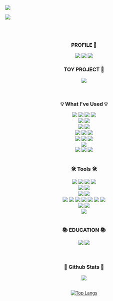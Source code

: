 <!-- 깔끔한 배지 -->
<a href="https://github.com/haileeLog" target="_blank"><img src="https://img.shields.io/badge/github-000000?style=for-the-badge&logo-bitdefender&logoColor=FFFFFF"/></a>
<!-- 설명이 있는 배지 -->
<a href="https://github.com/haileeLog" target="_blank"><img src="https://img.shields.io/badge/PROFILE-github%20blog%20-ff69b4"/></a>



<div align=center>
 <br>
  <!-- 
![header](https://capsule-render.vercel.app/api?type=rect&text=HAILEE&fontAlign=50&fontAlignY=35&fontSize=40&desc=/*web%20developer%20and%20more*/&descAlignY=70&descAlign=50&theme=radical)
 -->
<br> 

<h3 align="center"><b> PROFILE 📍 </b></h3>
  <a href="https://haileelog.github.io/" target="_blank"><img src="https://img.shields.io/badge/website-ff69b4?style=for-the-badge&logo=About.me&logoColor=FFFFFF"/></a>
  <a href="https://github.com/haileeLog" target="_blank"><img src="https://img.shields.io/badge/github-000000?style=for-the-badge&logo-bitdefender&logoColor=FFFFFF"/></a>
  <a href="https://kkram95.tistory.com/" target="_blank"><img src="https://img.shields.io/badge/techblog-666666?style=for-the-badge&logo-bitdefender&logoColor=FFFFFF"/></a>
<br>

<h3 align="center"><b> TOY PROJECT 🧸 </b></h3>
  <a href="" target="_blank"><img src="https://img.shields.io/badge/food_Roulette-A1BFD7?style=for-the-badge&logo-bitdefender&logoColor=FFFFFF"/></a>
  <!-- https://img.shields.io/badge/App_Store-0D96F6?style=for-the-badge&logo=app-store&logoColor=white -->
<br>
<br>
<br>

 <h3 align="center"><b>💡 What I've Used 💡</b></h3>
  <a href="" target="_blank"><img src="https://img.shields.io/badge/Java-ED8B00?style=for-the-badge&logo=openjdk&logoColor=white"/></a>
  <a href="" target="_blank"><img src="https://img.shields.io/badge/Spring-6DB33F?style=for-the-badge&logo=spring&logoColor=white"/></a>
  <a href="" target="_blank"><img src="https://img.shields.io/badge/Hibernate-59666C?style=for-the-badge&logo=Hibernate&logoColor=white"/></a>
  <a href="" target="_blank"><img src="https://img.shields.io/badge/Spring_Security-6DB33F?style=for-the-badge&logo=Spring-Security&logoColor=white"/></a>
  <br>
  <a href="" target="_blank"><img src="https://img.shields.io/badge/python-3776AB?style=for-the-badge&logo=python&logoColor=FFFFFF"/></a>
  <a href="" target="_blank"><img src="https://img.shields.io/badge/Django-092E20?style=for-the-badge&logo=Django&logoColor=FFFFFF"/></a>
  <br>
  <a href="" target="_blank"><img src="https://img.shields.io/badge/JavaScript-F7DF1E?style=for-the-badge&logo=javascript&logoColor=black"/></a>
  <a href="" target="_blank"><img src="https://img.shields.io/badge/jQuery-0769AD?style=for-the-badge&logo=jquery&logoColor=white"/></a>
  <br>
  <a href="" target="_blank"><img src="https://img.shields.io/badge/HTML5-E34F26?style=for-the-badge&logo=html5&logoColor=white"/></a>
  <a href="" target="_blank"><img src="https://img.shields.io/badge/CSS3-1572B6?style=for-the-badge&logo=css3&logoColor=white"/></a>
  <a href="" target="_blank"><img src="https://img.shields.io/badge/Bootstrap-563D7C?style=for-the-badge&logo=bootstrap&logoColor=white"/></a>
  <br>
  <a href="" target="_blank"><img src="https://img.shields.io/badge/mac%20os-000000?style=for-the-badge&logo=apple&logoColor=white"/></a> 
  <a href="" target="_blank"><img src="https://img.shields.io/badge/Windows-0078D6?style=for-the-badge&logo=windows&logoColor=white"/></a> 
  <a href="" target="_blank"><img src="https://img.shields.io/badge/linux-FCC624?style=for-the-badge&logo=linux&logoColor=FFFFFF"/></a> 
  <br>
  <a href="" target="_blank"><img src="https://img.shields.io/badge/Amazon_AWS-FF9900?style=for-the-badge&logo=amazonaws&logoColor=white"/></a> 
  <br>
  <a href="" target="_blank"><img src="https://img.shields.io/badge/MySQL-4479A1?style=for-the-badge&logo=MySQL&logoColor=FFFFFF"/></a> 
  <a href="" target="_blank"><img src="https://img.shields.io/badge/Oracle-F80000?style=for-the-badge&logo=oracle&logoColor=black"/></a>
  <a href="" target="_blank"><img src="https://img.shields.io/badge/MariaDB-003545?style=for-the-badge&logo=mariadb&logoColor=white"/></a>
<br>
<br>

 <h3><b>🛠 Tools 🛠</b></h3>
  <a href="" target="_blank"><img src="https://img.shields.io/badge/Eclipse-2C2255?style=for-the-badge&logo=eclipse&logoColor=white"/></a>
  <a href="" target="_blank"><img src="https://img.shields.io/badge/IntelliJ_IDEA-000000.svg?style=for-the-badge&logo=intellij-idea&logoColor=white"/></a>
  <a href="" target="_blank"><img src="https://img.shields.io/badge/Visual_Studio_Code-0078D4?style=for-the-badge&logo=visual%20studio%20code&logoColor=white"/></a>
  <a href="" target="_blank"><img src="https://img.shields.io/badge/DataGrip-000000.svg?style=for-the-badge&logo=datagrip&logoColor=white"/></a>
  <br>
  <a href="" target="_blank"><img src="https://img.shields.io/badge/iTerm2-000000?style=for-the-badge&logo=iterm2&logoColor=white"/></a>
  <a href="" target="_blank"><img src="https://img.shields.io/badge/VIM-%2311AB00.svg?&style=for-the-badge&logo=vim&logoColor=white"/></a>
  <br>
  <a href="" target="_blank"><img src="https://img.shields.io/badge/eslint-3A33D1?style=for-the-badge&logo=eslint&logoColor=white"/></a>
  <a href="" target="_blank"><img src="https://img.shields.io/badge/SonarLint-CB2029?style=for-the-badge&logo=sonarlint&logoColor=white"/></a>
 <br>
  <a href="" target="_blank"><img src="https://img.shields.io/badge/git-F05032?style=for-the-badge&logo=git&logoColor=FFFFFF"/></a> 
  <a href="" target="_blank"><img src="https://img.shields.io/badge/Bitbucket-0747a6?style=for-the-badge&logo=bitbucket&logoColor=white"/></a>
  <a href="" target="_blank"><img src="https://img.shields.io/badge/Jira-0052CC?style=for-the-badge&logo=Jira&logoColor=white"/></a>
  <a href="" target="_blank"><img src="https://img.shields.io/badge/confluence-147EFB?style=for-the-badge&logo=confluence&logoColor=#172B4D"/></a> 
  <a href="" target="_blank"><img src="https://img.shields.io/badge/slack-4A154B?style=for-the-badge&logo=slack&logoColor=FFFFFF"/></a>
  <a href="" target="_blank"><img src="https://img.shields.io/badge/notion-000000?style=for-the-badge&logo=notion&logoColor=FFFFFF"/></a>
  <a href="" target="_blank"><img src="https://img.shields.io/badge/trello-0052CC?style=for-the-badge&logo=trello&logoColor=FFFFFF"/></a> 
  <br>
  <a href="" target="_blank"><img src="https://img.shields.io/badge/Miro-050038?style=for-the-badge&logo=Miro&logoColor=white"/></a>
  <a href="" target="_blank"><img src="https://img.shields.io/badge/figma-F24E1E?style=for-the-badge&logo=figma&logoColor=FFFFFF"/></a> 
  <br>
  <a href="" target="_blank"><img src="https://aleen42.github.io/badges/src/zeplin.svg"/></a>
<br>
<br>

 <h3><b>📚 EDUCATION 📚</b></h3>
  <a href="" target="_blank"><img src="https://img.shields.io/badge/Udemy-EC5252?style=for-the-badge&logo=Udemy&logoColor=white"/></a>
  <a href="" target="_blank"><img src="https://img.shields.io/badge/inflearn-14BF96?style=for-the-badge&logoColor=white"/></a>
</div>
<br>
<br>

<div align="center">
 <h3><b> 🎄 Github Stats 🎄 </b></h3>
  <img src="https://github-readme-stats.vercel.app/api?username=haileelog&show_icons=true&count_private=true&hide_border=true" align="center" />
</div>  
<br>

<div align="center">
  
  [![Top Langs](https://github-readme-stats.vercel.app/api/top-langs/?username=haileelog&langs_count=5&layout=compact)](https://github.com/jogilsang/jogilsang)
  
</div>



